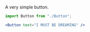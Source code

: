 A very simple button.

```jsx
import Button from "./Button";

<Button text="I MUST BE DREAMING" />
```
